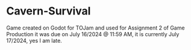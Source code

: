# Cavern-Survival
 Game created on Godot for TOJam and used for Assignment 2 of Game Production it was due on July 16/2024 @ 11:59 AM, it is currently July 17/2024, yes I am late.
